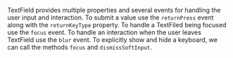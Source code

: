 TextField provides multiple properties and several events for handling the user input and interaction.
To submit a value use the `returnPress` event along with the `returnKeyType` property.
To handle a TextFiled being focused use the `focus` event. 
To handle an interaction when the user leaves TextField use the `blur` event.
To explicitly show and hide a keyboard, we can call the methods `focus` and `dismissSoftInput`.

<snippet id='sample-ui-textfield-html'/>

<snippet id='textfield-handle-submit-event'/>
